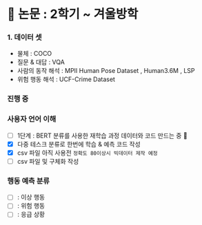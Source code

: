 # 🥇 논문 : 2학기 ~ 겨울방학

### 1. 데이터 셋

- 물체 : COCO <br>
- 질문 & 대답 : VQA <br>
- 사람의 동작 해석 : MPII Human Pose Dataset , Human3.6M , LSP
- 위험 행동 해석 : UCF-Crime Dataset

### 진행 중
### 사용자 언어 이해
- [ ] 1단계 : BERT 분류를 사용한 재학습 과정 데이터와 코드 만드는 중 :tada: <br>
- [x] 다중 테스크 분류로 한번에 학습 & 예측 코드 작성
- [x] csv 파일 아직 사용전 `정확도 80이상시 빅데이터 제작 예정`
- [ ] csv 파일 및 구체화 작성 <br>
### 행동 예측 분류
- [ ] : 이상 행동
- [ ] : 위험 행동
- [ ] : 응급 상황
